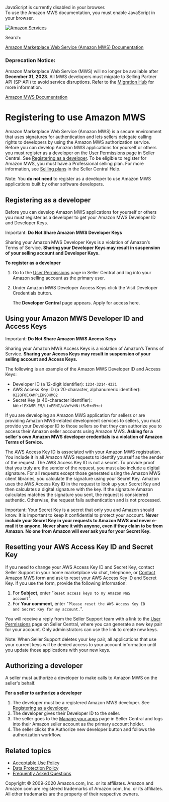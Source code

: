 <div id="MWSDX_noscript">

JavaScript is currently disabled in your browser.  
To use the Amazon MWS documentation, you must enable JavaScript in your
browser.

</div>

<div id="MWSDX_divtop">

[![Amazon
Services](https://images-na.ssl-images-amazon.com/images/G/08/mwsportal/fr_FR/amazonservices.gif "Amazon Services")](http://services.amazon.fr)

<div id="MWSDX_search">

<span id="MWSDX_searchlbl">Search:</span>

</div>

  
<span id="MWSDX_titlebar">[Amazon Marketplace Web Service (Amazon MWS)
Documentation](https://developer.amazonservices.fr/gp/mws/docs.html)</span>
<span id="MWSDX_dep_notice"></span>

### Deprecation Notice:

Amazon Marketplace Web Service (MWS) will no longer be available after
**December 31, 2023**. All MWS developers must migrate to Selling
Partner API (SP-API) to avoid service disruptions. Refer to the
[Migration
Hub](https://developer-docs.amazon.com/sp-api/page/migration-hub) for
more information.

</div>

<div id="MWSDX_divbottom">

<div id="MWSDX_divleft">

<div id="MWSDX_toc">

</div>

</div>

<div id="MWSDX_divright">

<div id="MWSDX_content">

<span id="MWSDX_breadcrumbs">[Amazon MWS
Documentation](https://developer.amazonservices.fr/gp/mws/docs.html)</span>

<div id="DG_Registering" class="nested0">

# Registering to use <span class="ph">Amazon MWS</span>

<div class="body">

<div class="section">

<span class="ph">Amazon Marketplace Web Service (Amazon MWS)</span> is a
secure environment that uses signatures for authentication and lets
sellers delegate calling rights to developers by using the <span
class="ph">Amazon MWS</span> authorization service. Before you can
develop <span class="ph">Amazon MWS</span> applications for yourself or
others you must register as a developer on the
<a href="https://sellercentral.amazon.fr/gp/account-manager/home.html" class="xref">User Permissions</a>
page in Seller Central. See
<a href="#DG_Registering__MX_EU_IN_RegisteringAsADeveloper" class="xref">Registering as a developer</a>.
To be eligible to register for <span class="ph">Amazon MWS</span>, you
must have a Professional selling plan. For more information, see
<a href="https://sellercentral-europe.amazon.com/gp/help/64491" class="xref">Selling plans</a>
in the Seller Central Help.

</div>

<div id="DG_Registering__section_anv_gts_1fb" class="section">

<div class="note note">

<span class="notetitle">Note:</span> You **do not need** to register as
a developer to use <span class="ph">Amazon MWS</span> applications built
by other software developers.

</div>

</div>

<div id="DG_Registering__MX_EU_IN_RegisteringAsADeveloper"
class="section">

## Registering as a developer

Before you can develop <span class="ph">Amazon MWS</span> applications
for yourself or others you must register as a developer to get your
<span class="ph">Amazon MWS</span> Developer ID and Developer Keys.

<div class="note important">

<span class="importanttitle">Important:</span> **Do Not Share <span
class="ph">Amazon MWS</span> Developer Keys**

Sharing your <span class="ph">Amazon MWS</span> Developer Keys is a
violation of Amazon’s Terms of Service. **Sharing your Developer Keys
may result in suspension of your selling account and Developer Keys.**

</div>

**To register as a developer**

1.  Go to the
    <a href="https://sellercentral.amazon.fr/gp/account-manager/home.html" class="xref">User Permissions</a>
    page in Seller Central and log into your Amazon selling account as
    the primary user.

2.  Under <span class="keyword parmname">Amazon MWS Developer Access
    Keys</span> click the <span class="ph uicontrol">Visit Developer
    Credentials</span> button.

    The **Developer Central** page appears. Apply for access here.

</div>

<div class="section">

## Using your <span class="ph">Amazon MWS</span> Developer ID and Access Keys

<div class="note important">

<span class="importanttitle">Important:</span> **Do Not Share <span
class="ph">Amazon MWS</span> Access Keys**

Sharing your <span class="ph">Amazon MWS</span> Access Keys is a
violation of Amazon’s Terms of Service. **Sharing your Access Keys may
result in suspension of your selling account and Access Keys.**

</div>

The following is an example of the <span class="ph">Amazon MWS</span>
Developer ID and Access Keys:

-   Developer ID (a 12-digit identifier): `1234-3214-4321`
-   AWS Access Key ID (a 20-character, alphanumeric identifier):
    `022QF0EXAMPLEH9DHM02`
-   Secret Key (a 40-character identifier):
    `kWcrlEXAMPLEM/LtmEENI/aVmYvHNif5zB+d9+ct`

If you are developing an <span class="ph">Amazon MWS</span> application
for sellers or are providing <span class="ph">Amazon MWS</span>-related
development services to sellers, you must provide your Developer ID to
those sellers so that they can authorize you to access their Amazon
seller accounts using <span class="ph">Amazon MWS</span>. **Asking for a
seller's own <span class="ph">Amazon MWS</span> developer credentials is
a violation of Amazon Terms of Service.**

The AWS Access Key ID is associated with your <span class="ph">Amazon
MWS</span> registration. You include it in all <span class="ph">Amazon
MWS</span> requests to identify yourself as the sender of the request.
The AWS Access Key ID is not a secret. To provide proof that you truly
are the sender of the request, you must also include a digital
signature. For all requests except those generated using the <span
class="ph">Amazon MWS</span> client libraries, you calculate the
signature using your Secret Key. Amazon uses the AWS Access Key ID in
the request to look up your Secret Key and then calculates a digital
signature with the key. If the signature Amazon calculates matches the
signature you sent, the request is considered authentic. Otherwise, the
request fails authentication and is not processed.

<div class="note important">

<span class="importanttitle">Important:</span> Your Secret Key is a
secret that only you and Amazon should know. It is important to keep it
confidential to protect your account. **Never include your Secret Key in
your requests to <span class="ph">Amazon MWS</span> and never e-mail it
to anyone. Never share it with anyone, even if they claim to be from
Amazon. No one from Amazon will ever ask you for your Secret Key.**

</div>

</div>

<div id="DG_Registering__ResettingYourKeys" class="section">

## Resetting your AWS Access Key ID and Secret Key

If you need to change your AWS Access Key ID and Secret Key, contact
Seller Support in your home marketplace via chat, telephone, or <span
class="ph">
<a href="https://sellercentral-europe.amazon.com/gp/mws/contactus.html" class="xref">Contact Amazon MWS</a>
</span> form and ask to reset your AWS Access Key ID and Secret Key. If
you use the form, provide the following information:

1.  For **Subject**, enter
    "`Reset access keys to my Amazon MWS                             account`".
2.  For **Your comment**, enter
    "`Please reset the AWS Access Key ID                             and Secret Key for my account.`".

You will receive a reply from the Seller Support team with a link to the
<a href="https://sellercentral.amazon.fr/gp/account-manager/home.html" class="xref">User Permissions</a>
page on Seller Central, where you can generate a new key pair for your
account. Only administrators can use the link to create new keys.

<div class="note note">

<span class="notetitle">Note:</span> When Seller Support deletes your
key pair, all applications that use your current keys will be denied
access to your account information until you update those applications
with your new keys.

</div>

</div>

<div id="DG_Registering__AuthorizingADeveloper" class="section">

## Authorizing a developer

A seller must authorize a developer to make calls to <span
class="ph">Amazon MWS</span> on the seller's behalf.

**For a seller to authorize a developer**

1.  The developer must be a registered <span class="ph">Amazon
    MWS</span> developer. See
    <a href="#DG_Registering__RegisteringAsADeveloper" class="xref">Registering as a developer</a>.
2.  The developer gives their Developer ID to the seller.
3.  The seller goes to the
    <a href="https://sellercentral.amazon.com/apps/manage" class="xref">Manage your apps</a>
    page in Seller Central and logs into their Amazon seller account as
    the primary account holder.
4.  The seller clicks the <span class="ph uicontrol">Authorize new
    developer</span> button and follows the authorization workflow.

</div>

<div class="section">

## Related topics

-   <a href="DG_AcceptableUsePolicy.md" class="xref">Acceptable Use Policy</a>
-   <a href="DG_DataProtectionPolicy.md" class="xref">Data Protection Policy</a>
-   <a href="../faq.md" class="xref">Frequently Asked Questions</a>

</div>

</div>

</div>

<div id="MWSDX_footer">

Copyright © 2009-2020 Amazon.com, Inc. or its affiliates. Amazon and
Amazon.com are registered trademarks of Amazon.com, Inc. or its
affiliates. All other trademarks are the property of their respective
owners.

</div>

</div>

</div>

<div style="clear: both;">

</div>

</div>

